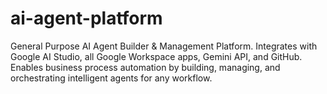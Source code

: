 # ai-agent-platform
General Purpose AI Agent Builder &amp; Management Platform. Integrates with Google AI Studio, all Google Workspace apps, Gemini API, and GitHub. Enables business process automation by building, managing, and orchestrating intelligent agents for any workflow.

